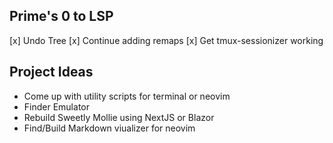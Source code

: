 ## Prime's 0 to LSP
[x] Undo Tree
[x] Continue adding remaps
[x] Get tmux-sessionizer working

## Project Ideas
- Come up with utility scripts for terminal or neovim
- Finder Emulator
- Rebuild Sweetly Mollie using NextJS or Blazor
- Find/Build Markdown viualizer for neovim
